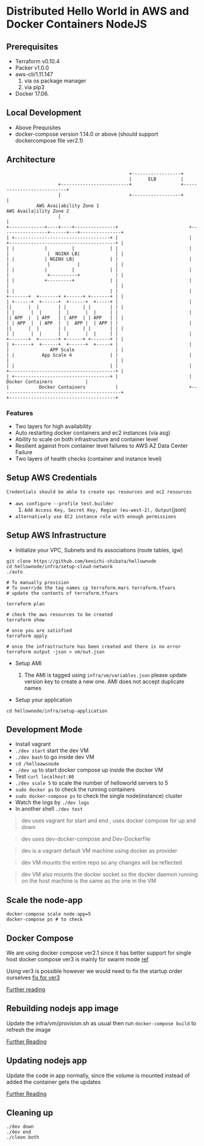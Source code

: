 # Distributed Hello World in AWS and Docker Containers NodeJS

## Prerequisites
* Terraform v0.10.4
* Packer v1.0.0
* aws-cli/1.11.147
  1. via os package manager
  2. via pip3 
* Docker 17.06. 
  
## Local Development 
* Above Prequisites
* docker-compose version 1.14.0 or above (should support dockercompose file ver2.1)

## Architecture 
```
                                             +------------------+
                                             |      ELB         |
                   +-------------------------+                  +---------------------------+
                   |                         +------------------+                           |
           AWS Avai|ability Zone 1                                                AWS Availa|ility Zone 2
                   |                                                                        |
+-------------+----+----+---------------+                          +-----------------+------+---+---------------+
| +-----------------------------------+ |                          |  +---------------------------------------+ |
| |           |         |             | |                          |  |              |  NGINX LB|             | |
| |           | NGINX LB|             | |                          |  |              |          |             | |
| |           |         |             | |                          |  |              +----------+             | |
| |           +---------+             | |                          |  |                                       | |
| |                                   | |                          |  +-------+  +-------+ +------+ +-------+ | |
| +------+  +------+  +------+  +-----+ |                          |  ||      |  |       | |      | |       | | |
| |      |  |      |  |      |  |     | |                          |  || APP  |  | APP   | | APP  | | APP   | | |
| | APP  |  | APP  |  |  APP |  | APP | |                          |  ||      |  |       | |      | |       | | |
| |      |  |      |  |      |  |     | |                          |  +-------+  +-------+ +------+ +-------+ | |
| +------+  +------+  +------+  +-----+ |                          |  |               APP Scale               | |
| |          App Scale 4              | |                          |  |                                       | |
| |                                   | |                          |  +---------------------------------------+ |
| +-----------------------------------+ |                          |               Docker Containers            |
|           Docker Containers           |                          +--------------------------------------------+
+---------------------------------------+                         

```

### Features

* Two layers for high availability
* Auto restarting docker containers and ec2 instances (via asg)
* Ability to scale on both infrastructure and container level
* Resilient against from container level failures to AWS AZ Data Center Failure
* Two layers of health checks (container and instance level)

## Setup AWS Credentials
`Credentials should be able to create vpc resources and ec2 resources`

* `aws configure --profile test.builder`
   1. `Add Access Key, Secret Key, Region (eu-west-2), Output`(json)
* `alternatively use EC2 instance role with enough permissions `

## Setup AWS Infrastructure
* Initialize your VPC, Subnets and its associations (route tables, igw)
```
git clone https://github.com/kenichi-shibata/hellownode
cd hellownode/infra/setup-cloud-network
./auto

# To manually provision
# To override the tag names cp terraform.mars terraform.tfvars
# update the contents of terraform.tfvars

terraform plan

# check the aws resources to be created
terraform show

# once you are satisfied
terraform apply

# once the infrastructure has been created and there is no error
terraform output -json > vm/out.json
```
* Setup AMI 
   1. The AMI is tagged using `infra/vm/variables.json` please update version key to create a new one. AMI does not accept duplicate names

* Setup your application 
```
cd hellownode/infra/setup-application

```

## Development Mode
* Install vagrant
* `./dev start` start the dev VM
* `./dev bash` to go inside dev VM
* `cd /helloawsnode`
* `./dev up` to start docker compose up inside the docker VM
* Test `curl localhost:80`
* `./dev scale 5` to scale the number of helloworld servers to 5
* `sudo docker ps` to check the running containers
* `sudo docker-compose ps` to check the single node(instance) cluster
* Watch the logs by `./dev logs`
* In another shell `./dev test`

> dev uses vagrant for start and end ; uses docker compose for up and down 

> dev uses dev-docker-compose and Dev-Dockerfile

> dev is a vagrant default VM machine using docker as provider

> dev VM mounts the entire repo so any changes will be reflected 

> dev VM also mounts the docker socket so the docker daemon running on the host machine is the same as the one in the VM 

## Scale the node-app
```
docker-compose scale node-app=5
docker-compose ps # to check
```

## Docker Compose
We are using docker compose ver2.1 since it has better support for single host docker compose ver3 is mainly for swarm mode
[ref](https://github.com/docker/compose/issues/374#issuecomment-285151437)

Using ver3 is possible however we would need to fix the startup order ourselves [fix for ver3](https://docs.docker.com/compose/startup-order/)
 
[Further reading](https://github.com/docker/compose/issues/4305)

## Rebuilding nodejs app image
Update the infra/vm/provision.sh as usual then run `docker-compose build` to refresh the image

[Further Reading](https://github.com/docker/compose/issues/1487)

## Updating nodejs app 
Update the code in app normally, since the volume is mounted instead of added the container gets the updates

[Further Reading](https://stackoverflow.com/questions/27735706/docker-add-vs-volume)

## Cleaning up 
```
./dev down
./dev end 
./clean both
```
